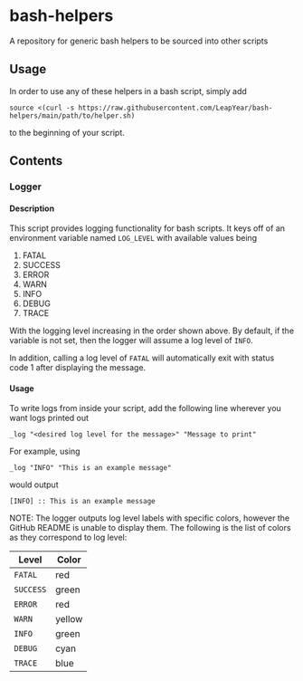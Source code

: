# bash-helpers
A repository for generic bash helpers to be sourced into other scripts

## Usage
In order to use any of these helpers in a bash script, simply add
```
source <(curl -s https://raw.githubusercontent.com/LeapYear/bash-helpers/main/path/to/helper.sh)
```
to the beginning of your script.

## Contents
### Logger

#### Description

This script provides logging functionality for bash scripts. It keys off of an environment variable named `LOG_LEVEL` with available values being
1. FATAL
2. SUCCESS
3. ERROR
4. WARN
5. INFO
6. DEBUG
7. TRACE

With the logging level increasing in the order shown above. By default, if the variable is not set, then the logger will assume a log level of `INFO`.

In addition, calling a log level of `FATAL` will automatically exit with status code 1 after displaying the message.

#### Usage

To write logs from inside your script, add the following line wherever you want logs printed out
```
_log "<desired log level for the message>" "Message to print"
```

For example, using
```
_log "INFO" "This is an example message"
```

would output
```shell
[INFO] :: This is an example message
```

NOTE: The logger outputs log level labels with specific colors, however the GitHub README is unable to display them. The following is the list of colors as they correspond to log level:

| Level     | Color  |
| --------- | ------ |
| `FATAL`   | red    |
| `SUCCESS` | green  |
| `ERROR`   | red    |
| `WARN`    | yellow |
| `INFO`    | green  |
| `DEBUG`   | cyan   |
| `TRACE`   | blue   |
